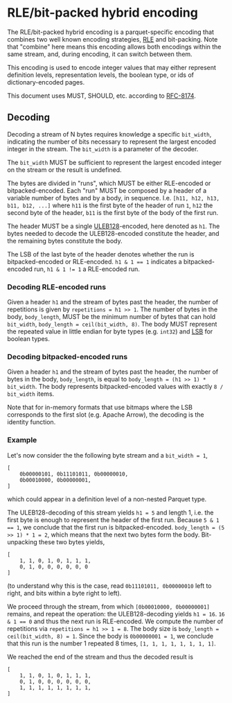 <!--
  - Licensed to the Apache Software Foundation (ASF) under one
  - or more contributor license agreements.  See the NOTICE file
  - distributed with this work for additional information
  - regarding copyright ownership.  The ASF licenses this file
  - to you under the Apache License, Version 2.0 (the
  - "License"); you may not use this file except in compliance
  - with the License.  You may obtain a copy of the License at
  -
  -   http://www.apache.org/licenses/LICENSE-2.0
  -
  - Unless required by applicable law or agreed to in writing,
  - software distributed under the License is distributed on an
  - "AS IS" BASIS, WITHOUT WARRANTIES OR CONDITIONS OF ANY
  - KIND, either express or implied.  See the License for the
  - specific language governing permissions and limitations
  - under the License.
  -->

# RLE/bit-packed hybrid encoding

The RLE/bit-packed hybrid encoding is a parquet-specific encoding that combines
two well known encoding strategies, [RLE](https://en.wikipedia.org/wiki/Run-length_encoding)
and bit-packing. Note that "combine" here means this encoding allows both encodings
within the same stream, and, during encoding, it can switch between them.

This encoding is used to encode integer values that may either represent definition levels,
representation levels, the boolean type, or ids of dictionary-encoded pages.

This document uses MUST, SHOULD, etc. according to [RFC-8174](https://tools.ietf.org/html/rfc8174).

## Decoding

Decoding a stream of N bytes requires knowledge a specific `bit_width`, indicating the number of
bits necessary to represent the largest encoded integer in the stream.
The `bit_width` is a parameter of the decoder.

The `bit_width` MUST be sufficient to represent the largest encoded integer on the
stream or the result is undefined.

The bytes are divided in "runs", which MUST be either RLE-encoded or bitpacked-encoded.
Each "run" MUST be composed by a header of a variable number of bytes and by a body, in sequence.
I.e. `[h11, h12, h13, b11, b12, ...]` where `h11` is the first byte of the header
of run `1`, `h12` the second byte of the header, `b11` is the first byte of the body of the first run.

The header MUST be a single [ULEB128](https://en.wikipedia.org/wiki/LEB128#Unsigned_LEB128)-encoded,
here denoted as `h1`. The bytes needed to decode the ULEB128-encoded constitute the header,
and the remaining bytes constitute the body.

The LSB of the last byte of the header denotes whether the run is bitpacked-encoded
or RLE-encoded. `h1 & 1 == 1` indicates a bitpacked-encoded run, `h1 & 1 != 1` a RLE-encoded run.

### Decoding RLE-encoded runs

Given a header `h1` and the stream of bytes past the header, the number of repetitions
is given by `repetitions = h1 >> 1`. The number of bytes in the body, `body_length`,
MUST be the minimum number of bytes that can hold `bit_width`, `body_length = ceil(bit_width, 8)`.
The body MUST represent the repeated value in little endian for byte types (e.g. `int32`) and
[LSB](https://en.wikipedia.org/wiki/Bit_numbering#Least_significant_bit) for boolean types.

### Decoding bitpacked-encoded runs

Given a header `h1` and the stream of bytes past the header, the number of bytes
in the body, `body_length`, is equal to `body_length = (h1 >> 1) * bit_width`.
The body represents bitpacked-encoded values with exactly `8 / bit_width` items.

Note that for in-memory formats that use bitmaps where the LSB corresponds
to the first slot (e.g. Apache Arrow), the decoding is the identity function.

### Example

Let's now consider the the following byte stream and a `bit_width = 1`,

```
[
    0b00000101, 0b11101011, 0b00000010,
    0b00010000, 0b00000001,
]
```

which could appear in a definition level of a non-nested Parquet type.

The ULEB128-decoding of this stream yields `h1 = 5` and length 1, i.e. the
first byte is enough to represent the header of the first run. Because `5 & 1 == 1`,
we conclude that the first run is bitpacked-encoded. `body_length = (5 >> 1) * 1 = 2`,
which means that the next two bytes form the body. Bit-unpacking these two
bytes yields,

```
[
    1, 1, 0, 1, 0, 1, 1, 1, 
    0, 1, 0, 0, 0, 0, 0, 0
]
```

(to understand why this is the case, read `0b11101011, 0b00000010` left to right,
and bits within a byte right to left).

We proceed through the stream, from which `[0b00010000, 0b00000001]` remains,
and repeat the operation: the ULEB128-decoding yields `h1 = 16`. `16 & 1 == 0`
and thus the next run is RLE-encoded. We compute the number of repetitions
via `repetitions = h1 >> 1 = 8`. The body size is `body_length = ceil(bit_width, 8) = 1`.
Since the body is `0b00000001 = 1`, we conclude that this run is the number 1 repeated 8 times,
`[1, 1, 1, 1, 1, 1, 1, 1]`.

We reached the end of the stream and thus the decoded result is

```
[
    1, 1, 0, 1, 0, 1, 1, 1, 
    0, 1, 0, 0, 0, 0, 0, 0,
    1, 1, 1, 1, 1, 1, 1, 1,
]
```
